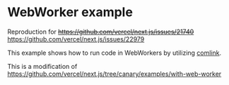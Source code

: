 # WebWorker example

Reproduction for ~~https://github.com/vercel/next.js/issues/21740~~ https://github.com/vercel/next.js/issues/22979

This example shows how to run code in WebWorkers by utilizing [comlink](https://github.com/GoogleChromeLabs/comlink#comlink).

This is a modification of https://github.com/vercel/next.js/tree/canary/examples/with-web-worker
